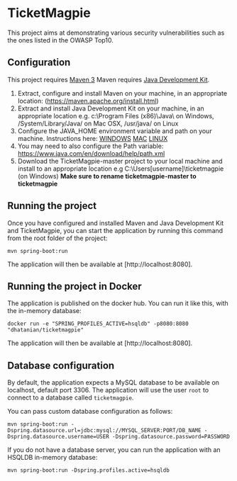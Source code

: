 TicketMagpie
============

This project aims at demonstrating various security vulnerabilities such as the ones listed in the OWASP Top10.

Configuration
---------------------------
This project requires [Maven 3](https://maven.apache.org/)
Maven requires [Java Development Kit](http://www.oracle.com/technetwork/java/javase/downloads/jdk8-downloads-2133151.html/). 

1. Extract, configure and install Maven on your machine, in an appropriate location: (https://maven.apache.org/install.html)
2. Extract and install Java Development Kit on your machine, in an appropriate location e.g. c:\Program Files (x86)\Java\ on Windows, /System/Library/Java/ on Mac OSX, /usr/java/ on Linux
3. Configure the JAVA_HOME environment variable and path on your machine. Instructions here:  [WINDOWS](https://confluence.atlassian.com/doc/setting-the-java_home-variable-in-windows-8895.html)
[MAC](https://www.mkyong.com/java/how-to-set-java_home-environment-variable-on-mac-os-x/)
[LINUX](http://www.cyberciti.biz/faq/linux-unix-set-java_home-path-variable/)
4. You may need to also configure the Path variable: https://www.java.com/en/download/help/path.xml
5. Download the TicketMagpie-master project to your local machine and install to an appropriate location e.g C:\Users\[username]\ticketmagpie (on Windows)
**Make sure to rename ticketmagpie-master to ticketmagpie**

Running the project
---------------------------

Once you have configured and installed Maven and Java Development Kit and TicketMagpie, you can start the application by running this command from the root folder of the project:

```
mvn spring-boot:run
```

The application will then be available at [http://localhost:8080].

Running the project in Docker
---------------------------

The application is published on the docker hub. You can run it like this, with the in-memory database:

```
docker run -e "SPRING_PROFILES_ACTIVE=hsqldb" -p8080:8080 "dhatanian/ticketmagpie"
```

The application will then be available at [http://localhost:8080].

Database configuration
---------------------------

By default, the application expects a MySQL database to be available on localhost, default port 3306.
The application will use the user `root` to connect to a database called `ticketmagpie`.

You can pass custom database configuration as follows:

```
mvn spring-boot:run -Dspring.datasource.url=jdbc:mysql://MYSQL_SERVER:PORT/DB_NAME -Dspring.datasource.username=USER -Dspring.datasource.password=PASSWORD
```

If you do not have a database server, you can run the application with an HSQLDB in-memory database:



```
mvn spring-boot:run -Dspring.profiles.active=hsqldb
```
